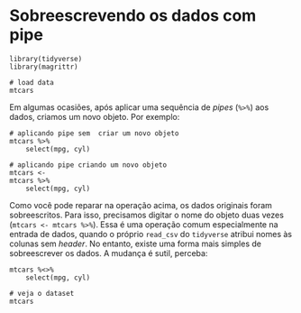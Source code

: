 # Sobreescrevendo os dados com pipe

```{r}
library(tidyverse)
library(magrittr)

# load data
mtcars
```

Em algumas ocasiões, após aplicar uma sequência de *pipes* (`%>%`) aos dados, criamos um novo objeto. Por exemplo:

```{r}
# aplicando pipe sem  criar um novo objeto
mtcars %>%
    select(mpg, cyl)

# aplicando pipe criando um novo objeto
mtcars <-
mtcars %>%
    select(mpg, cyl)
```

Como você pode reparar na operação acima, os dados originais foram sobreescritos. Para isso, precisamos digitar o nome do objeto duas vezes (`mtcars <- mtcars %>%`). Essa é uma operação comum especialmente na entrada de dados, quando o próprio `read_csv` do `tidyverse` atribui nomes às colunas sem *header*. No entanto, existe uma forma mais simples de sobreescrever os dados. A mudança é sutil, perceba:

```{r}
mtcars %<>%
    select(mpg, cyl)

# veja o dataset
mtcars
```
